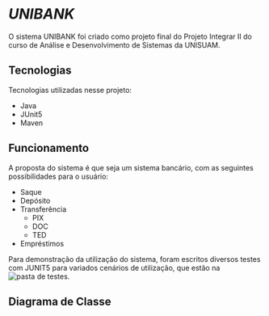 # *UNIBANK*
 
O sistema UNIBANK foi criado como projeto final do Projeto Integrar II do curso de Análise e Desenvolvimento de Sistemas da UNISUAM.
 

## Tecnologias 
 
Tecnologias utilizadas nesse projeto:
 
* Java
* JUnit5
* Maven

## Funcionamento

A proposta do sistema é que seja um sistema bancário, com as seguintes possibilidades para o usuário:

* Saque
* Depósito
* Transferência
  * PIX
  * DOC
  * TED
* Empréstimos

Para demonstração da utilização do sistema, foram escritos diversos testes com JUNIT5 para variados cenários de utilização, que estão na ![pasta de testes](https://github.com/EricEOL/unibank/tree/main/src/test/java/domain).

## Diagrama de Classe

